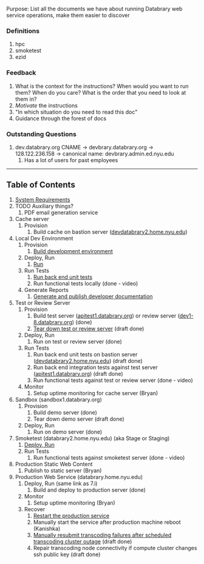 Purpose: List all the documents we have about running Databrary web
service operations, make them easier to discover

### Definitions
1.  hpc
2.  smoketest
3.  ezid

### Feedback
1.  What is the context for the instructions? When would you want to
    run them? When do you care? What is the order that you need to
    look at them in?
2.  *Motivate* the instructions
3.  "In which situation do you need to read this doc"
4.  Guidance through the forest of docs

###  Outstanding Questions
1.  dev.databrary.org CNAME → devbrary.databrary.org →
    128.122.236.158 → canonical name: devbrary.admin.ed.nyu.edu
    1.  Has a lot of users for past employees

-------

## Table of Contents

1.  [System Requirements](System-Requirements.md)
1.  TODO Auxiliary things?
    1.  PDF email generation service
1.  Cache server
    1.  Provision
        1.  Build cache on bastion server
            ([devdatabrary2.home.nyu.edu](http://devdatabrary2.home.nyu.edu))
1.  Local Dev Environment
    1.  Provision
        1.  [Build development environment](Local-Dev-Environment/Build.md)
    2.  Deploy, Run
        1.  [Run](Local-Dev-Environment/Build-and-Run.md)
    3.  Run Tests
        1.  [Run back end unit tests](Running-Tests.md)
        3.  Run functional tests locally (done - video)
    4.  Generate Reports
        1.  [Generate and publish developer documentation](Update-Github-Pages.md)
1.  Test or Review Server
    1.  Provision
        1.  Build test server
            ([apitest1.databrary.org](http://apitest1.databrary.org)) or
            review server
            ([dev1-8.databrary.org](http://dev1-8.databrary.org)) (done)
        2.  [Tear down test or review
            server](https://github.com/databrary/databrary/wiki/Tear-down-test-or-review-server)
            (draft done)
    2.  Deploy, Run
        1.  Run on test or review server (done)
    3.  Run Tests
        1.  Run back end unit tests on bastion server
            ([devdatabrary2.home.nyu.edu](http://devdatabrary2.home.nyu.edu))
            (draft done)
        2.  Run back end integration tests against test server
            ([apitest1.databrary.org](http://apitest1.databrary.org))
            (draft done)
        3.  Run functional tests against test or review server (done -
            video)
    4.  Monitor
        1.  Setup uptime monitoring for cache server (Bryan)
1.  Sandbox (sandbox1.databrary.org)
    1.  Provision
        1.  Build demo server (done)
        2.  Tear down demo server (draft done)
    2.  Deploy, Run
        1.  Run on demo server (done)
1. Smoketest (databrary2.home.nyu.edu) (aka Stage or Staging)
    1.  [Deploy, Run](Smoketest-and-Prod--Build-and-Run.md)
    2.  Run Tests
        1.  Run functional tests against smoketest server (done - video)
1. Production Static Web Content
    1.  Publish to static server (Bryan)
1. Production Web Service (databrary.home.nyu.edu)
    1.  Deploy, Run (same link as 7.i)
        1.  Build and deploy to production server (done)
    2.  Monitor
        1.  Setup uptime monitoring (Bryan)
    3.  Recover
        1.  [Restart the production service](Restart-the-production-service.md)
        2.  Manually start the service after production machine reboot (Kanishka)
        3.  [Manually resubmit transcoding failures after scheduled
            transcoding cluster
            outage](https://github.com/databrary/databrary-incubator/blob/master/prototype-reports/clusterOutageJobs.sql)
            (draft done)
        4.  Repair transcoding node connectivity if compute cluster
            changes ssh public key (draft done)

